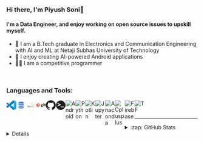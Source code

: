 ### Hi there, I'm Piyush Soni👋 
#### I'm a Data Engineer, and enjoy working on open source issues to upskill myself.
- 🏫 I am a B.Tech graduate in Electronics and Communication Engineering with AI and ML at Netaji Subhas University of Technology
- 📗 I enjoy creating AI-powered Android applications
- 🧑‍💻 I am a competitive programmer


<br />

### Languages and Tools:

<img align="left" alt="Visual Studio Code" width="26px" src="https://raw.githubusercontent.com/github/explore/80688e429a7d4ef2fca1e82350fe8e3517d3494d/topics/visual-studio-code/visual-studio-code.png" />
<img align="left" alt="SQL" width="26px" src="https://raw.githubusercontent.com/github/explore/80688e429a7d4ef2fca1e82350fe8e3517d3494d/topics/sql/sql.png" />
<img align="left" alt="MySQL" width="26px" src="https://raw.githubusercontent.com/github/explore/80688e429a7d4ef2fca1e82350fe8e3517d3494d/topics/mysql/mysql.png" />
<img align="left" alt="Git" width="26px" src="https://raw.githubusercontent.com/github/explore/80688e429a7d4ef2fca1e82350fe8e3517d3494d/topics/git/git.png" />
<img align="left" alt="GitHub" width="26px" src="https://raw.githubusercontent.com/github/explore/78df643247d429f6cc873026c0622819ad797942/topics/github/github.png" />
<img align="left" alt="Terminal" width="26px" src="https://raw.githubusercontent.com/github/explore/80688e429a7d4ef2fca1e82350fe8e3517d3494d/topics/terminal/terminal.png" />
<img align="left" alt="Android" width="26px" src="https://upload.wikimedia.org/wikipedia/commons/thumb/3/31/Android_robot_head.svg/1200px-Android_robot_head.svg.png"/>
<img align="left" alt="Python" width="26px" src="https://upload.wikimedia.org/wikipedia/commons/thumb/c/c3/Python-logo-notext.svg/1200px-Python-logo-notext.svg.png"/>
<img align="left" alt="Kotlin" width="26px" src="https://cms-assets.tutsplus.com/uploads/users/1499/posts/29328/preview_image/kotlin.jpg"/>
<img align="left" alt="Jupyter" width="26px" src="https://upload.wikimedia.org/wikipedia/commons/thumb/3/38/Jupyter_logo.svg/1200px-Jupyter_logo.svg.png"/>
<img align="left" alt="Anaconda" width="26px" src="https://upload.wikimedia.org/wikipedia/en/c/cd/Anaconda_Logo.png"/>
<img align="left" alt="Cplusplus" width="26px" src="https://upload.wikimedia.org/wikipedia/commons/thumb/1/18/ISO_C%2B%2B_Logo.svg/640px-ISO_C%2B%2B_Logo.svg.png"/>
<img align="left" alt="Firebase" width="26px" src="https://www.gstatic.com/devrel-devsite/prod/vf0a37f79faad17a4ba7ad32be120d7095e49b17f56e183e15bf9d3819216d0c9/firebase/images/touchicon-180.png"/>
<img align="left" alt="TF" width="26px" src="https://upload.wikimedia.org/wikipedia/commons/thumb/2/2d/Tensorflow_logo.svg/173px-Tensorflow_logo.svg.png?20170429160244"/>
<br />
<br />

---

<details>
  <summary>:zap: GitHub Stats</summary>

  <img align="left" alt="Piyush's GitHub Stats" src="https://github-readme-stats.vercel.app/api?username=piyush42soni&&show_icons=true&title_color=39ff14&icon_color=39ff14&text_color=daf7dc&bg_color=151515" />

</details>

<details>
### :bar_chart: Language Stats
<img align="center" alt="Piyush's Language Stats" src="https://github-readme-stats.vercel.app/api/top-langs/?username=piyush42soni&theme=merko" />
</details>
